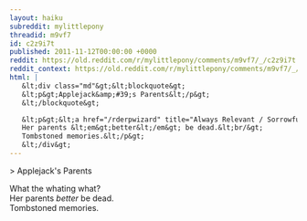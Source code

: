 ```yaml
---
layout: haiku
subreddit: mylittlepony
threadid: m9vf7
id: c2z9i7t
published: 2011-11-12T00:00:00 +0000
reddit: https://old.reddit.com/r/mylittlepony/comments/m9vf7/_/c2z9i7t
reddit_context: https://old.reddit.com/r/mylittlepony/comments/m9vf7/_/c2z9i7t?context=3
html: |
   &lt;div class="md"&gt;&lt;blockquote&gt;
   &lt;p&gt;Applejack&amp;#39;s Parents&lt;/p&gt;
   &lt;/blockquote&gt;

   &lt;p&gt;&lt;a href="/rderpwizard" title="Always Relevant / Sorrowful Pervasiveness / Paper Bag Princess"&gt;&lt;/a&gt; What the whating what?&lt;br/&gt;
   Her parents &lt;em&gt;better&lt;/em&gt; be dead.&lt;br/&gt;
   Tombstoned memories.&lt;/p&gt;
   &lt;/div&gt;
---
```


&gt; Applejack's Parents



[](/rderpwizard "Always Relevant / Sorrowful Pervasiveness / Paper Bag Princess") What the whating what?  
Her parents *better* be dead.  
Tombstoned memories.